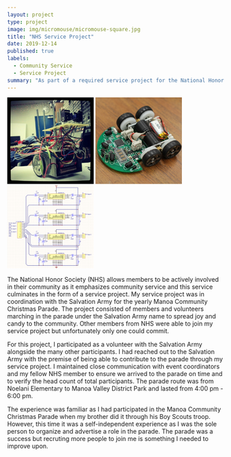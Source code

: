 ```yaml
---
layout: project
type: project
image: img/micromouse/micromouse-square.jpg
title: "NHS Service Project"
date: 2019-12-14
published: true
labels:
  - Community Service
  - Service Project
summary: "As part of a required service project for the National Honor Society (NHS) at my highschool, I organized with the Salvation Army to participate in the 2019 Manoa Christmas Parade."
---
```


<div class="text-center p-4">
  <img width="200px" src="../img/micromouse/micromouse-robot.png" class="img-thumbnail" >
  <img width="200px" src="../img/micromouse/micromouse-robot-2.jpg" class="img-thumbnail" >
  <img width="200px" src="../img/micromouse/micromouse-circuit.png" class="img-thumbnail" >
</div>

The National Honor Society (NHS) allows members to be actively involved in their community as it emphasizes community service and this service culminates in the form of a service project. My service project was in coordination with the Salvation Army for the yearly Manoa Community Christmas Parade. The project consisted of members and volunteers marching in the parade under the Salvation Army name to spread joy and candy to the community. Other members from NHS were able to join my service project but unfortunately only one could commit.

For this project, I participated as a volunteer with the Salvation Army alongside the many other participants. I had reached out to the Salvation Army with the premise of being able to contribute to the parade through my service project. I maintained close communication with event coordinators and my fellow NHS member to ensure we arrived to the parade on time and to verify the head count of total participants. The parade route was from Noelani Elementary to Manoa Valley District Park and lasted from 4:00 pm - 6:00 pm.

The experience was familiar as I had participated in the Manoa Community Christmas Parade when my brother did it through his Boy Scouts troop. However, this time it was a self-independent experience as I was the sole person to organize and advertise a role in the parade. The parade was a success but recruting more people to join me is something I needed to improve upon.
